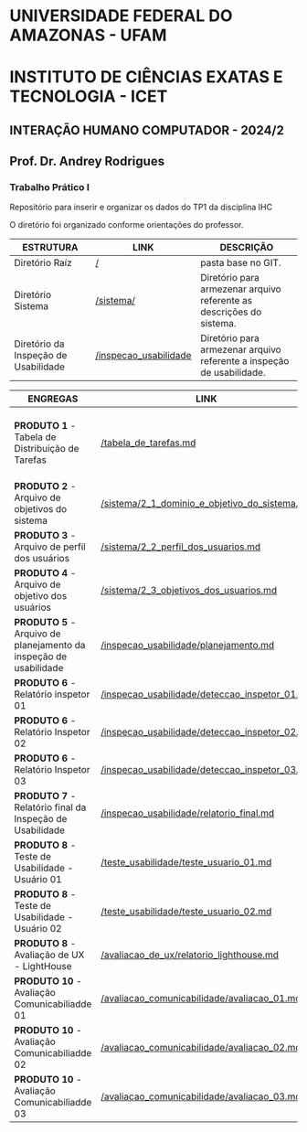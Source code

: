 # UNIVERSIDADE FEDERAL DO AMAZONAS - UFAM
# INSTITUTO DE CIÊNCIAS EXATAS E TECNOLOGIA - ICET
## INTERAÇÃO HUMANO COMPUTADOR - 2024/2
## Prof. Dr. Andrey Rodrigues
### Trabalho Prático I

Repositório para inserir e organizar os dados do TP1 da disciplina IHC

O diretório foi organizado conforme orientações do professor.

| **ESTRUTURA**                                    | **LINK** | **DESCRIÇÃO** |
| ---                                              | ---      | ---           |
| Diretório Raíz                                   | [/](https://github.com/alexandreggoncalves/IHC_2024_2_prof_Andrey) | pasta base no GIT. |
| Diretório Sistema                                | [/sistema/](https://github.com/alexandreggoncalves/IHC_2024_2_prof_Andrey/tree/main/docs/sistema) | Diretório para armezenar arquivo referente as descrições do sistema. |
| Diretório da Inspeção de Usabilidade             | [/inspecao_usabilidade](https://github.com/alexandreggoncalves/IHC_2024_2_prof_Andrey/tree/main/docs/inspecao_usabilidade) | Diretório para armezenar arquivo referente a inspeção de usabilidade. |

| **ENGREGAS**                                                         | **LINK** | **DESCRIÇÃO** |
| ---                                                                  | ---      | ---           |
| **PRODUTO 1** - Tabela de Distribuição de Tarefas                    | [/tabela_de_tarefas.md](https://github.com/alexandreggoncalves/IHC_2024_2_prof_Andrey/blob/main/docs/tabela_de_tarefas.md) | Tabela que descreve o que cada integrante realizou e o tempo no trabalho TP1. |
| **PRODUTO 2** - Arquivo de objetivos do sistema                      | [/sistema/2_1_dominio_e_objetivo_do_sistema.md](https://github.com/alexandreggoncalves/IHC_2024_2_prof_Andrey/blob/main/docs/sistema/2_1_dominio_e_objetivo_do_sistema.md) | Objetos do sistema. |
| **PRODUTO 3** - Arquivo de perfil dos usuários                       | [/sistema/2_2_perfil_dos_usuarios.md](https://github.com/alexandreggoncalves/IHC_2024_2_prof_Andrey/blob/main/docs/sistema/2_2_perfil_dos_usuarios.md) | Perfil dos usuários que serão avaliados. |
| **PRODUTO 4** - Arquivo de objetivo dos usuários                     | [/sistema/2_3_objetivos_dos_usuarios.md](https://github.com/alexandreggoncalves/IHC_2024_2_prof_Andrey/blob/main/docs/sistema/2_3_objetivos_dos_usuarios.md) | Objetivo dos usuários no avaliados. |
| **PRODUTO 5** - Arquivo de planejamento da inspeção de usabilidade   | [/inspecao_usabilidade/planejamento.md](https://github.com/alexandreggoncalves/IHC_2024_2_prof_Andrey/blob/main/docs/inspecao_usabilidade/planejamento.md) | Planejamento da inspeção de usabilidade. |
| **PRODUTO 6** - Relatório inspetor 01                                | [/inspecao_usabilidade/deteccao_inspetor_01.md](https://github.com/alexandreggoncalves/IHC_2024_2_prof_Andrey/blob/main/docs/inspecao_usabilidade/deteccao_inspetor_01.md) | Relatório de inspeção. |
| **PRODUTO 6** - Relatório Inspetor 02                                | [/inspecao_usabilidade/deteccao_inspetor_02.md](https://github.com/alexandreggoncalves/IHC_2024_2_prof_Andrey/blob/main/docs/inspecao_usabilidade/deteccao_inspetor_02.md) | Relatório de inspeção. |
| **PRODUTO 6** - Relatório Inspetor 03                                | [/inspecao_usabilidade/deteccao_inspetor_03.md](https://github.com/alexandreggoncalves/IHC_2024_2_prof_Andrey/blob/main/docs/inspecao_usabilidade/deteccao_inspetor_03.md) | Relatório de inspeção. |
| **PRODUTO 7** - Relatório final da Inspeção de Usabilidade           | [/inspecao_usabilidade/relatorio_final.md](https://github.com/alexandreggoncalves/IHC_2024_2_prof_Andrey/blob/main/docs/inspecao_usabilidade/relatorio_final.md) | Relatório final da Inspeção de Usabilidade. |
| **PRODUTO 8** - Teste de Usabilidade - Usuário 01                    | [/teste_usabilidade/teste_usuario_01.md](https://github.com/alexandreggoncalves/IHC_2024_2_prof_Andrey/blob/main/docs/teste_usabilidade/teste_usuario_01.md) | Teste de usabilidade aplicado no usuário 01. |
| **PRODUTO 8** - Teste de Usabilidade - Usuário 02                    | [/teste_usabilidade/teste_usuario_02.md](https://github.com/alexandreggoncalves/IHC_2024_2_prof_Andrey/blob/main/docs/teste_usabilidade/teste_usuario_02.md) | Teste de usabilidade aplicado no usuário 02. |
| **PRODUTO 8** - Avaliação de UX - LightHouse                         | [/avaliacao_de_ux/relatorio_lighthouse.md](https://github.com/alexandreggoncalves/IHC_2024_2_prof_Andrey/blob/main/docs/avaliacao_de_ux/relatorio_lighthouse.md) | Avaliação de UX pela ferramenta LightHouse. |
| **PRODUTO 10** - Avaliação Comunicabiliadde 01                       | [/avaliacao_comunicabilidade/avaliacao_01.md](https://github.com/alexandreggoncalves/IHC_2024_2_prof_Andrey/blob/main/docs/avaliacao_comunicabilidade/avaliacao_01.md) | Avaliação de comunicabilidade - usuário 01. |
| **PRODUTO 10** - Avaliação Comunicabiliadde 02                       | [/avaliacao_comunicabilidade/avaliacao_02.md](https://github.com/alexandreggoncalves/IHC_2024_2_prof_Andrey/blob/main/docs/avaliacao_comunicabilidade/avaliacao_02.md) | Avaliação de comunicabilidade - usuário 02. |
| **PRODUTO 10** - Avaliação Comunicabiliadde 03                       | [/avaliacao_comunicabilidade/avaliacao_03.md](https://github.com/alexandreggoncalves/IHC_2024_2_prof_Andrey/blob/main/docs/avaliacao_comunicabilidade/avaliacao_03.md) | Avaliação de comunicabilidade - usuário 03. |
